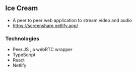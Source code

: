 ## Ice Cream

- A peer to peer web application to stream video and audio
- https://screenshare.netlify.app/

### Technologies

- Peer.JS , a webRTC wrapper
- TypeScript
- React
- Netlify
